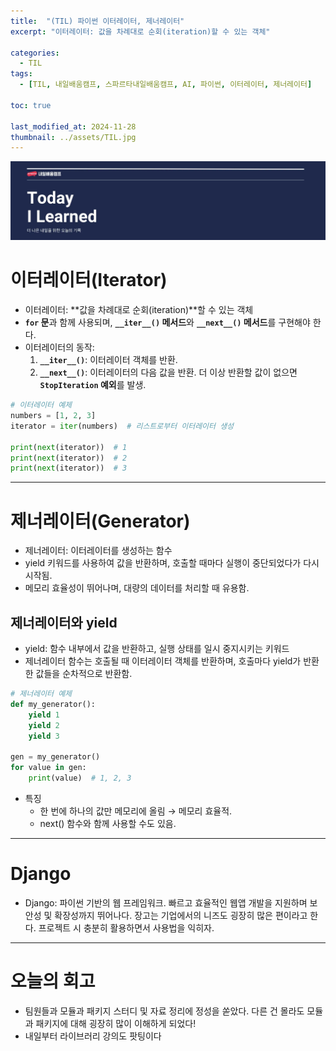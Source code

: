 ```yaml
---
title:  "(TIL) 파이썬 이터레이터, 제너레이터"
excerpt: "이터레이터: 값을 차례대로 순회(iteration)할 수 있는 객체"

categories:
  - TIL
tags:
  - [TIL, 내일배움캠프, 스파르타내일배움캠프, AI, 파이썬, 이터레이터, 제너레이터]

toc: true

last_modified_at: 2024-11-28
thumbnail: ../assets/TIL.jpg
---
```

![](/images/../images/TIL.png)

# 이터레이터(Iterator)

- 이터레이터: **값을 차례대로 순회(iteration)**할 수 있는 객체
- **`for` 문**과 함께 사용되며, **`__iter__()` 메서드**와 **`__next__()` 메서드**를 구현해야 한다.
- 이터레이터의 동작:
  1. **`__iter__()`**: 이터레이터 객체를 반환.
  2. **`__next__()`**: 이터레이터의 다음 값을 반환. 더 이상 반환할 값이 없으면 **`StopIteration` 예외**를 발생.

```python
# 이터레이터 예제
numbers = [1, 2, 3]
iterator = iter(numbers)  # 리스트로부터 이터레이터 생성

print(next(iterator))  # 1
print(next(iterator))  # 2
print(next(iterator))  # 3
```

---
# 제너레이터(Generator)
- 제너레이터: 이터레이터를 생성하는 함수
- yield 키워드를 사용하여 값을 반환하며, 호출할 때마다 실행이 중단되었다가 다시 시작됨.
- 메모리 효율성이 뛰어나며, 대량의 데이터를 처리할 때 유용함.

## 제너레이터와 yield
- yield: 함수 내부에서 값을 반환하고, 실행 상태를 일시 중지시키는 키워드
- 제너레이터 함수는 호출될 때 이터레이터 객체를 반환하며, 호출마다 yield가 반환한 값들을 순차적으로 반환함.

```py
# 제너레이터 예제
def my_generator():
    yield 1
    yield 2
    yield 3

gen = my_generator()
for value in gen:
    print(value)  # 1, 2, 3
```

- 특징
  - 한 번에 하나의 값만 메모리에 올림 → 메모리 효율적.
  - next() 함수와 함께 사용할 수도 있음.

---
# Django
- Django: 파이썬 기반의 웹 프레임워크. 빠르고 효율적인 웹앱 개발을 지원하며 보안성 및 확장성까지 뛰어나다.
장고는 기업에서의 니즈도 굉장히 많은 편이라고 한다. 프로젝트 시 충분히 활용하면서 사용법을 익히자.

---
# 오늘의 회고
- 팀원들과 모듈과 패키지 스터디 및 자료 정리에 정성을 쏟았다. 다른 건 몰라도 모듈과 패키지에 대해 굉장히 많이 이해하게 되었다!
- 내일부터 라이브러리 강의도 팟팅이다